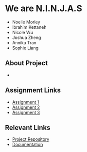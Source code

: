 # We are N.I.N.J.A.S
- Noelle Morley
- Ibrahim Kettaneh
- Nicole Wu
- Joshua Zheng
- Annika Tran
- Sophie Liang

## About Project
- 

## Assignment Links
- [Assignment 1](#)
- [Assignment 2](#)
- [Assignment 3](#)

## Relevant Links
- [Project Repository](#)
- [Documentation](#)